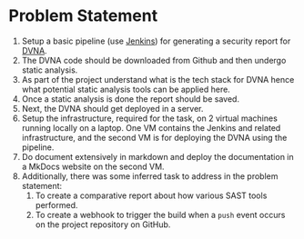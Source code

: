 # Problem Statement

1. Setup a basic pipeline (use [Jenkins](https://jenkins.io/)) for generating a security report for [DVNA](https://github.com/appsecco/dvna).
2. The DVNA code should be downloaded from Github and then undergo static analysis.
3. As part of the project understand what is the tech stack for DVNA hence what potential static analysis tools can be applied here.
4. Once a static analysis is done the report should be saved.
5. Next, the DVNA should get deployed in a server.
6. Setup the infrastructure, required for the task, on 2 virtual machines running locally on a laptop. One VM contains the Jenkins and related infrastructure, and the second VM is for deploying the DVNA using the pipeline.
7. Do document extensively in markdown and deploy the documentation in a MkDocs website on the second VM.
8. Additionally, there was some inferred task to address in the problem statement:
    1. To create a comparative report about how various SAST tools performed.
    2. To create a webhook to trigger the build when a `push` event occurs on the project repository on GitHub.
